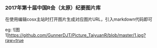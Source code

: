 ### 2017年第十届中国R会（太原）纪要图片库

在使用编辑cosx主站时打开图片生成对应图片URL，引入markdown代码即可

eg:
![图1]https://github.com/GunnerDJT/Picture_TaiyuanR/blob/master/1.jpg?raw=true
